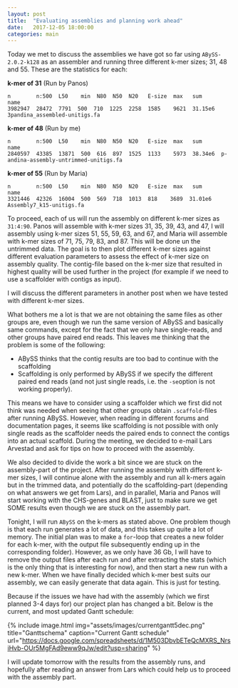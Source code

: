 ```yaml
---
layout: post
title:  "Evaluating assemblies and planning work ahead"
date:   2017-12-05 18:00:00
categories: main
---
```

Today we met to discuss the assemblies we have got so far using `ABySS-2.0.2-k128` as an assembler and running three different k-mer sizes; 31, 48 and 55. These are the statistics for each: 

**k-mer of 31** (Run by Panos)
```
n        n:500  L50    min  N80  N50  N20   E-size  max   sum      name  
3982947  28472  7791  500  710  1225  2258  1585    9621  31.15e6  3pandina_assembled-unitigs.fa 
```

**k-mer of 48** (Run by me)
```
n        n:500  L50    min  N80  N50  N20   E-size  max   sum      name  
2840597  43385  13871  500  616  897  1525  1133    5973  38.34e6  p-andina-assembly-untrimmed-unitigs.fa 
```

**k-mer of 55** (Run by Maria)
```
n        n:500  L50    min  N80  N50  N20   E-size  max   sum      name  
3321446  42326  16004  500  569  718  1013  818    3689  31.01e6  Assembly7_k15-unitigs.fa 
```

To proceed, each of us will run the assembly on different k-mer sizes as `31:4:90`. Panos will assemble with k-mer sizes 31, 35, 39, 43, and 47, I will assembly using k-mer sizes 51, 55, 59, 63, and 67, and Maria will assemble with k-mer sizes of 71, 75, 79, 83, and 87. This will be done un the untrimmed data. The goal is to then plot different k-mer sizes against different evaluation parameters to assess the effect of k-mer size on assembly quality. 
The contig-file based on the k-mer size that resulted in highest quality will be used further in the project (for example if we need to use a scaffolder with contigs as input). 

I will discuss the different parameters in another post when we have tested with different k-mer sizes. 

What bothers me a lot is that we are not obtaining the same files as other groups are, even though we run the same version of ABySS and basically same commands, except for the fact that we only have single-reads, and other groups have paired end reads. This leaves me thinking that the problem is some of the following: 
- ABySS thinks that the contig results are too bad to continue with the scaffolding
- Scaffolding is only performed by ABySS if we specify the different paired end reads (and not just single reads, i.e. the `-se`option is not working properly). 

This means we have to consider using a scaffolder which we first did not think was needed when seeing that other groups obtain `.scaffold`-files after running ABySS. However, when reading in different forums and documentation pages, it seems like scaffolding is not possible with only single reads as the scaffolder needs the paired ends to connect the contigs into an actual scaffold. During the meeting, we decided to e-mail Lars Arvestad and ask for tips on how to proceed with the assembly. 

We also decided to divide the work a bit since we are stuck on the assembly-part of the project. After running the assembly with different k-mer sizes, I will continue alone with the assembly and run all k-mers again but in the trimmed data, and potentially do the scaffolding-part (depending on what answers we get from Lars), and in parallel, Maria and Panos will start working with the CHS-genes and BLAST, just to make sure we get SOME results even though we are stuck on the assembly part. 

Tonight, I will run `ABySS` on the k-mers as stated above. One problem though is that each run generates a lot of data, and this takes up quite a lot of memory. The initial plan was to make a `for`-loop that creates a new folder for each k-mer, with the output file subsequently ending up in the corresponding folder). However, as we only have 36 Gb, I will have to remove the output files after each run and after extracting the stats (which is the only thing that is interesting for now), and then start a new run with a new k-mer. When we have finally decided which k-mer best suits our assembly, we can easily generate that data again. This is just for testing.  

Because if the issues we have had with the assembly (which we first planned 3-4 days for) our project plan has changed a bit. Below is the current, and most updated Gantt schedule:

{% include image.html
            img="assets/images/currentgantt5dec.png"
            title="Ganttschema"
            caption="Current Gantt schedule"
            url="https://docs.google.com/spreadsheets/d/1M503DbvbETeQcMXRS_NrsiHvb-OUr5MgFAd9eww9qJw/edit?usp=sharing" %}

I will update tomorrow with the results from the assembly runs, and hopefully after reading an answer from Lars which could help us to proceed with the assembly part. 




